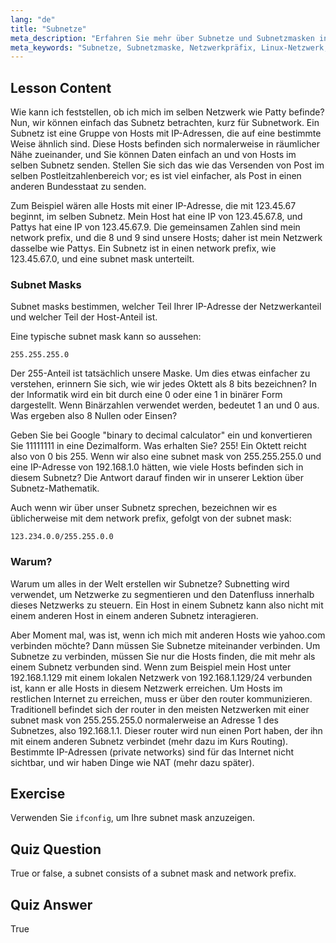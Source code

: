```yaml
---
lang: "de"
title: "Subnetze"
meta_description: "Erfahren Sie mehr über Subnetze und Subnetzmasken in der Linux-Netzwerktechnik. Verstehen Sie Netzwerkpräfixe und wie Subnetze den Datenverkehr segmentieren. Beginnen Sie mit diesem anfängerfreundlichen Leitfaden!"
meta_keywords: "Subnetze, Subnetzmaske, Netzwerkpräfix, Linux-Netzwerk, IP-Adresse, Anfänger, Tutorial, ifconfig"
---
```


## Lesson Content

Wie kann ich feststellen, ob ich mich im selben Netzwerk wie Patty befinde? Nun, wir können einfach das Subnetz betrachten, kurz für Subnetwork. Ein Subnetz ist eine Gruppe von Hosts mit IP-Adressen, die auf eine bestimmte Weise ähnlich sind. Diese Hosts befinden sich normalerweise in räumlicher Nähe zueinander, und Sie können Daten einfach an und von Hosts im selben Subnetz senden. Stellen Sie sich das wie das Versenden von Post im selben Postleitzahlenbereich vor; es ist viel einfacher, als Post in einen anderen Bundesstaat zu senden.

Zum Beispiel wären alle Hosts mit einer IP-Adresse, die mit 123.45.67 beginnt, im selben Subnetz. Mein Host hat eine IP von 123.45.67.8, und Pattys hat eine IP von 123.45.67.9. Die gemeinsamen Zahlen sind mein network prefix, und die 8 und 9 sind unsere Hosts; daher ist mein Netzwerk dasselbe wie Pattys. Ein Subnetz ist in einen network prefix, wie 123.45.67.0, und eine subnet mask unterteilt.

### Subnet Masks

Subnet masks bestimmen, welcher Teil Ihrer IP-Adresse der Netzwerkanteil und welcher Teil der Host-Anteil ist.

Eine typische subnet mask kann so aussehen:

```plaintext
255.255.255.0
```

Der 255-Anteil ist tatsächlich unsere Maske. Um dies etwas einfacher zu verstehen, erinnern Sie sich, wie wir jedes Oktett als 8 bits bezeichnen? In der Informatik wird ein bit durch eine 0 oder eine 1 in binärer Form dargestellt. Wenn Binärzahlen verwendet werden, bedeutet 1 an und 0 aus. Was ergeben also 8 Nullen oder Einsen?

Geben Sie bei Google "binary to decimal calculator" ein und konvertieren Sie 11111111 in eine Dezimalform. Was erhalten Sie? 255! Ein Oktett reicht also von 0 bis 255. Wenn wir also eine subnet mask von 255.255.255.0 und eine IP-Adresse von 192.168.1.0 hätten, wie viele Hosts befinden sich in diesem Subnetz? Die Antwort darauf finden wir in unserer Lektion über Subnetz-Mathematik.

Auch wenn wir über unser Subnetz sprechen, bezeichnen wir es üblicherweise mit dem network prefix, gefolgt von der subnet mask:

```plaintext
123.234.0.0/255.255.0.0
```

### Warum?

Warum um alles in der Welt erstellen wir Subnetze? Subnetting wird verwendet, um Netzwerke zu segmentieren und den Datenfluss innerhalb dieses Netzwerks zu steuern. Ein Host in einem Subnetz kann also nicht mit einem anderen Host in einem anderen Subnetz interagieren.

Aber Moment mal, was ist, wenn ich mich mit anderen Hosts wie yahoo.com verbinden möchte? Dann müssen Sie Subnetze miteinander verbinden. Um Subnetze zu verbinden, müssen Sie nur die Hosts finden, die mit mehr als einem Subnetz verbunden sind. Wenn zum Beispiel mein Host unter 192.168.1.129 mit einem lokalen Netzwerk von 192.168.1.129/24 verbunden ist, kann er alle Hosts in diesem Netzwerk erreichen. Um Hosts im restlichen Internet zu erreichen, muss er über den router kommunizieren. Traditionell befindet sich der router in den meisten Netzwerken mit einer subnet mask von 255.255.255.0 normalerweise an Adresse 1 des Subnetzes, also 192.168.1.1. Dieser router wird nun einen Port haben, der ihn mit einem anderen Subnetz verbindet (mehr dazu im Kurs Routing). Bestimmte IP-Adressen (private networks) sind für das Internet nicht sichtbar, und wir haben Dinge wie NAT (mehr dazu später).

## Exercise

Verwenden Sie `ifconfig`, um Ihre subnet mask anzuzeigen.

## Quiz Question

True or false, a subnet consists of a subnet mask and network prefix.

## Quiz Answer

True
